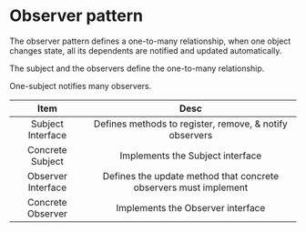 # Observer pattern

The observer pattern defines a one-to-many relationship, when one object changes state, all its dependents are notified and updated automatically.

The subject and the observers define the one-to-many relationship.

One-subject notifies many observers.

| Item                   | Desc                                                                  |
| :--------------------: |:---------------------------------------------------------------------:|
| Subject Interface      | Defines methods to register, remove, & notify observers               |
| Concrete Subject       | Implements the Subject interface                                      |
| Observer Interface     | Defines the update method that concrete observers must implement      |
| Concrete Observer      | Implements the Observer interface                                     |